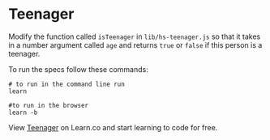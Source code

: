 

# Teenager

Modify the  function called `isTeenager` in `lib/hs-teenager.js` so that it takes in a number argument called `age` and returns `true` or `false` if this person is a teenager.

To run the specs follow these commands:
```shell
# to run in the command line run
learn

#to run in the browser
learn -b
```

<p data-visibility='hidden'>View <a href='https://learn.co/lessons/hs-teenager.js' title='Teenager'>Teenager</a> on Learn.co and start learning to code for free.</p>

